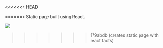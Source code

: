 <<<<<<< HEAD

=======
Static page built using React.

<img src="https://cdn.jsdelivr.net/gh/devicons/devicon/icons/react/react-original.svg" />
          
>>>>>>> 179abdb (creates static page with react facts)
